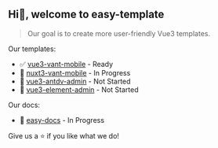 Hi👋, welcome to easy-template
---

> Our goal is to create more user-friendly Vue3 templates. 

Our templates:

- ✅ [vue3-vant-mobile](https://github.com/easy-temps/vue3-vant-mobile) - Ready
- 🚧 [nuxt3-vant-mobile](https://github.com/easy-temps/nuxt3-vant-mobile) - In Progress
- 💙 [vue3-antdv-admin](https://github.com/easy-temps/vue3-antdv-admin) - Not Started
- 💙 [vue3-element-admin](https://github.com/easy-temps/vue3-element-admin) - Not Started

Our docs:

- 🚧 [easy-docs](https://github.com/easy-temps/easy-docs) - In Progress

Give us a ⭐  if you like what we do!
